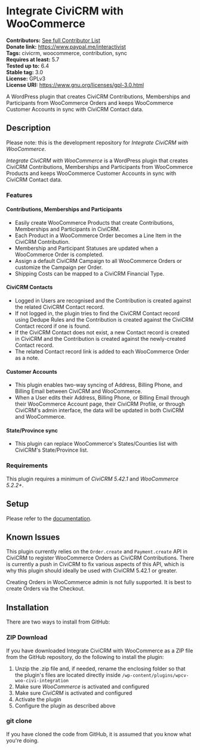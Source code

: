 # Integrate CiviCRM with WooCommerce

**Contributors:** [See full Contributor List](https://github.com/WPCV/wpcv-woo-civi-integration/graphs/contributors)<br/>
**Donate link:** https://www.paypal.me/interactivist<br/>
**Tags:** civicrm, woocommerce, contribution, sync<br/>
**Requires at least:** 5.7<br/>
**Tested up to:** 6.4<br/>
**Stable tag:** 3.0<br/>
**License:** GPLv3<br/>
**License URI:** https://www.gnu.org/licenses/gpl-3.0.html

A WordPress plugin that creates CiviCRM Contributions, Memberships and Participants from WooCommerce Orders and keeps WooCommerce Customer Accounts in sync with CiviCRM Contact data.



## Description

Please note: this is the development repository for *Integrate CiviCRM with WooCommerce*.

*Integrate CiviCRM with WooCommerce* is a WordPress plugin that creates CiviCRM Contributions, Memberships and Participants from WooCommerce  Products and keeps WooCommerce Customer Accounts in sync with CiviCRM Contact data.



### Features

#### Contributions, Memberships and Participants

* Easily create WooCommerce Products that create Contributions, Memberships and Participants in CiviCRM.
* Each Product in a WooCommerce Order becomes a Line Item in the CiviCRM Contribution.
* Membership and Participant Statuses are updated when a WooCommerce Order is completed.
* Assign a default CiviCRM Campaign to all WooCommerce Orders or customize the Campaign per Order.
* Shipping Costs can be mapped to a CiviCRM Financial Type.

#### CiviCRM Contacts

* Logged in Users are recognised and the Contribution is created against the related CiviCRM Contact record.
* If not logged in, the plugin tries to find the CiviCRM Contact record using Dedupe Rules and the Contribution is created against the CiviCRM Contact record if one is found.
* If the CiviCRM Contact does not exist, a new Contact record is created in CiviCRM and the Contribution is created against the newly-created Contact record.
* The related Contact record link is added to each WooCommerce Order as a note.

#### Customer Accounts

* This plugin enables two-way syncing of Address, Billing Phone, and Billing Email between CiviCRM and WooCommerce.
* When a User edits their Address, Billing Phone, or Billing Email through their WooCommerce Account page, their CiviCRM Profile, or through CiviCRM's admin interface, the data will be updated in both CiviCRM and WooCommerce.

#### State/Province sync

* This plugin can replace WooCommerce's States/Counties list with CiviCRM's State/Province list.



### Requirements

This plugin requires a minimum of *CiviCRM 5.42.1* and *WooCommerce 5.2.2+*.



## Setup

Please refer to the [documentation](docs/SETUP.md).



## Known Issues

This plugin currently relies on the `Order.create` and `Payment.create` API in CiviCRM to register WooCommerce Orders as CiviCRM Contributions. There is currently a push in CiviCRM to fix various aspects of this API, which is why this plugin should ideally be used with CiviCRM 5.42.1 or greater.

Creating Orders in WooCommerce admin is not fully supported. It is best to create Orders via the Checkout.



## Installation

There are two ways to install from GitHub:

### ZIP Download

If you have downloaded Integrate CiviCRM with WooCommerce as a ZIP file from the GitHub repository, do the following to install the plugin:

1. Unzip the .zip file and, if needed, rename the enclosing folder so that the plugin's files are located directly inside `/wp-content/plugins/wpcv-woo-civi-integration`
2. Make sure *WooCommerce* is activated and configured
3. Make sure *CiviCRM* is activated and configured
4. Activate the plugin
5. Configure the plugin as described above

### git clone

If you have cloned the code from GitHub, it is assumed that you know what you're doing.

